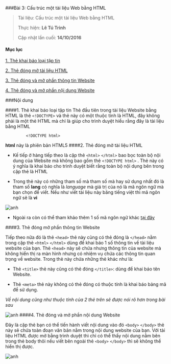 ###Bài 3: Cấu trúc một tài liệu Web bằng HTML

> Tài liệu: Cấu trúc một tài liệu Web bằng HTML
> 
> Thực hiện: **Lê Tú Trinh**
> 
> Cập nhật lần cuối: **14/10/2016**

#### Mục lục

[1. Thẻ khai báo loại tập tin](#the01)

[2. Thẻ đóng mở tài liệu HTML](#the02)

[3. Thẻ đóng và mở phần thông tin Website](#the03)

[4. Thẻ đóng và mở phần nội dung Website](#the04)

###Nội dung

<a name="the01"></a>
####1. Thẻ khai báo loại tập tin
Thẻ đầu tiên trong tài liệu Website bằng HTML là thẻ `<!DOCTYPE>`  và thẻ này có một thuộc tính là HTML, đây không phải là một thẻ HTML mà chỉ là giúp cho trình duyệt hiểu rằng đây là tài liệu bằng HTML

			 <!DOCTYPE html>
**html** này là phiên bản HTML5
<a name="the02"></a>
####2. Thẻ đóng mở tài liệu HTML

- Kế tiếp ở hàng tiếp theo là cặp thẻ `<html>` `</html>` bao bọc toàn bộ nội dung của Website mà không bao gồm thẻ `<!DOCTYPE html>` . Thẻ này có ý nghĩa là khai báo cho trình duyệt biết rằng toàn bộ nội dụng bên trong cặp thẻ là HTML

- Trong thẻ này có những tham số mà tham số mà hay sử dụng nhất đó là tham số **lang** có nghĩa là *language* mà giá trị của nó là mã ngôn ngữ mà bạn chọn để viết. Nếu như viết tài liệu này băng tiếng việt thì mã ngôn ngữ sẽ là **vi**

![anh](http://imageshack.com/a/img922/3595/8fdkJv.png)

- Ngoài ra còn có thể tham khảo thêm 1 số mã ngôn ngữ khác [tại đây](https://webvn.com/ma-ngon-ngu-theo-chuan-iso/)

<a name="the03"></a>
####3. Thẻ đóng mở phần thông tin Website

Tiếp theo nữa đó là thẻ `<head>` thẻ này cũng có thẻ đóng là `</head>` nằm trong cặp thẻ `<html>`  `</html>` dùng để khai báo 1 số thông tin về tài liệu website của bạn. Thẻ `<head>` này sẽ chứa nhưng thông tin của website mà không hiển thị ra màn hình nhưng có nhiệm vụ chứa các thông tin quan trọng về website. Trong thẻ này chứa những thẻ khác như là:

- Thẻ `<title>` thẻ này cũng có thẻ đóng `</title>`: dùng để khai báo tên Website.

- Thẻ `<meta>` thẻ này không có thẻ đóng có thuộc tính là khai báo bảng mã để sử dụng.
	
*Về nội dung cũng như thuộc tính của 2 thẻ trên sẽ được nói rõ hơn trong bài sau*

![anh](http://imageshack.com/a/img922/3391/BOMZev.png)
<a name="the04"></a>
####4. Thẻ đóng và mở phần nội dung Website

Đây là cặp thẻ bạn có thể tiến hành viết nội dung vào đó `<body>` `</body>` thẻ này sẽ chứa toàn đoạn văn bản nằm trong nội dung website của bạn. Với tài liệu HTML được mở bằng trình duyệt thì chỉ có thể thấy nội dung nằm bên trong thẻ body thôi nếu viết bên ngoài thẻ `<body>` `</body>` thì sẽ không thể hiển thị được.

![anh](http://imageshack.com/a/img924/1276/McMVy0.png)


